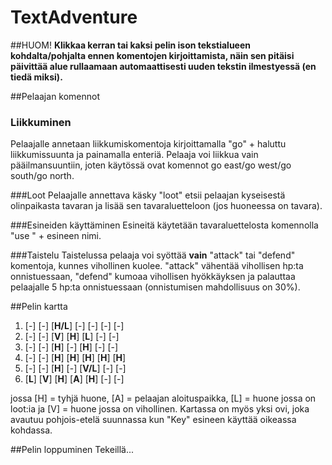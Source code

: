 # TextAdventure

##HUOM!
**Klikkaa kerran tai kaksi pelin ison tekstialueen kohdalta/pohjalta ennen komentojen kirjoittamista, näin sen pitäisi päivittää alue rullaamaan automaattisesti uuden tekstin ilmestyessä (en tiedä miksi).**

##Pelaajan komennot

### Liikkuminen
Pelaajalle annetaan liikkumiskomentoja kirjoittamalla "go" + haluttu liikkumissuunta ja painamalla enteriä. Pelaaja voi liikkua vain pääilmansuuntiin, joten käytössä ovat komennot go east/go west/go south/go north.

###Loot
Pelaajalle annettava käsky "loot" etsii pelaajan kyseisestä olinpaikasta tavaran ja lisää sen tavaraluetteloon (jos huoneessa on tavara).

###Esineiden käyttäminen
Esineitä käytetään tavaraluettelosta komennolla "use " + esineen nimi. 

###Taistelu
Taistelussa pelaaja voi syöttää **vain** "attack" tai "defend" komentoja, kunnes vihollinen kuolee. "attack" vähentää vihollisen hp:ta onnistuessaan, "defend" kumoaa vihollisen hyökkäyksen ja palauttaa pelaajalle 5 hp:ta onnistuessaan (onnistumisen mahdollisuus on 30%).

##Pelin kartta
1. [-] [-] [**H/L**] [-] [-] [-] [-]
2. [-] [-] [**V**] [**H**] [**L**] [-] [-]
3. [-] [-] [**H**] [-] [**H**] [-] [-]
4. [-] [-] [**H**] [**H**] [**H**] [**H**] [**H**]
5. [-] [-] [**H**] [-] [**V/L**] [-] [-]
6. [**L**] [**V**] [**H**] [**A**] [**H**] [-] [-]

jossa [H] = tyhjä huone, [A] = pelaajan aloituspaikka, [L] = huone jossa on loot:ia ja [V] = huone jossa on vihollinen.
Kartassa on myös yksi ovi, joka avautuu pohjois-etelä suunnassa kun "Key" esineen käyttää oikeassa kohdassa.

##Pelin loppuminen
Tekeillä...
